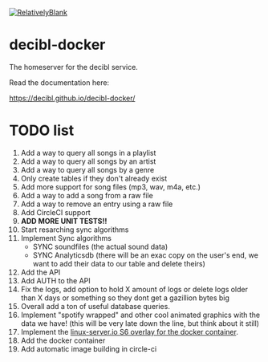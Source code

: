 [![RelativelyBlank](https://circleci.com/gh/decibl/decibl-docker.svg?style=svg)](<LINK>)

# decibl-docker

The homeserver for the decibl service.

Read the documentation here:

https://decibl.github.io/decibl-docker/


# TODO list

1. Add a way to query all songs in a playlist
2. Add a way to query all songs by an artist
3. Add a way to query all songs by a genre
4. Only create tables if they don't already exist
5. Add more support for song files (mp3, wav, m4a, etc.)
6. Add a way to add a song from a raw file
7. Add a way to remove an entry using a raw file
8. Add CircleCI support
9. **ADD MORE UNIT TESTS!!**
10. Start resarching sync algorithms
11. Implement Sync algorithms
    - SYNC soundfiles (the actual sound data)
    - SYNC Analyticsdb (there will be an exac copy on the user's end, we want to add their data to our table and delete theirs)
12. Add the API
13. Add AUTH to the API
14. Fix the logs, add option to hold X amount of logs or delete logs older than X days or something so they dont get a gazillion bytes big
15. Overall add a ton of useful database queries.
16. Implement "spotify wrapped" and other cool animated graphics with the data we have! (this will be very late down the line, but think about it still)
17. Implement the [linux-server.io S6 overlay for the docker container](https://github.com/just-containers/s6-overlay).
18. Add the docker container
19. Add automatic image building in circle-ci
